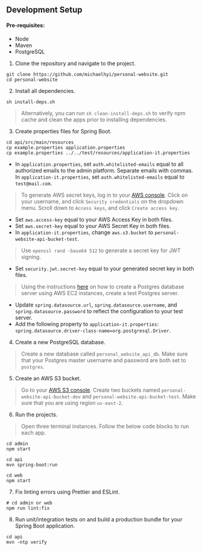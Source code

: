 ## Development Setup

#### Pre-requisites:

- Node
- Maven
- PostgreSQL

1. Clone the repository and navigate to the project.

```shell
git clone https://github.com/michaelhyi/personal-website.git
cd personal-website
```

2. Install all dependencies.

```shell
sh install-deps.sh
```

> Alternatively, you can run `sh clean-install-deps.sh` to verify npm cache and clean the apps prior to installing dependencies.

3. Create properties files for Spring Boot.

```shell
cd api/src/main/resources
cp example.properties application.properties
cp example.properties ../../test/resources/application-it.properties
```
- In `application.properties`, set `auth.whitelisted-emails` equal to all authorized emails to the admin platform. Separate emails with commas. In `application-it.properties`, set `auth.whitelisted-emails` equal to `test@mail.com`.

> To generate AWS secret keys, log in to your [AWS console](https://aws.amazon.com/). Click on your username, and click `Security credentials` on the dropdown menu. Scroll down to `Access keys`, and click `Create access key`.

- Set `aws.access-key` equal to your AWS Access Key in both files.
- Set `aws.secret-key` equal to your AWS Secret Key in both files.
- In `application-it.properties`, change `aws.s3.bucket` to `personal-website-api-bucket-test`.

> Use `openssl rand -base64 512` to generate a secret key for JWT signing.

- Set `security.jwt.secret-key` equal to your generated secret key in both files.

> Using the instructions [here](https://github.com/michaelhyi/personal-website/blob/prod/DEPLOY.md) on how to create a Postgres database server using AWS EC2 instances, create a test Postgres server. 
- Update `spring.datasource.url`, `spring.datasource.username`, and `spring.datasource.password` to reflect the configuration to your test server.
- Add the following property to `application-it.properties`: `spring.datasource.driver-class-name=org.postgresql.Driver`.

4. Create a new PostgreSQL database. 

> Create a new database called `personal_website_api_db`. Make sure that your Postgres master username and password are both set to `postgres`.

5. Create an AWS S3 bucket.

> Go to your [AWS S3 console](https://s3.console.aws.amazon.com/s3/home?region=us-east-2#). Create two buckets named `personal-website-api-bucket-dev` and `personal-website-api-bucket-test`. Make sure that you are using region `us-east-2`.

6. Run the projects.

> Open three terminal instances. Follow the below code blocks to run each app.

```shell
cd admin
npm start
```

```shell
cd api
mvn spring-boot:run
```

```shell
cd web
npm start
```

7. Fix linting errors using Prettier and ESLint.

```shell
# cd admin or web
npm run lint:fix
```

8. Run unit/integration tests on and build a production bundle for your Spring Boot application.
```shell
cd api
mvn -ntp verify
```